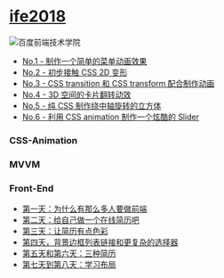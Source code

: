 # [ife2018](http://ife.baidu.com/)

![百度前端技术学院](http://ife.baidu.com/2018/asset/common/img/logo_a3b4064.png)

- [No.1 - 制作一个简单的菜单动画效果](https://fog3211.github.io/ife_2018/Css-Animation/No1.html)  
- [No.2 - 初步接触 CSS 2D 变形](https://fog3211.github.io/ife_2018/Css-Animation/No2.html)  
- [No.3 - CSS transition 和 CSS transform 配合制作动画](https://fog3211.github.io/ife_2018/Css-Animation/No3/No3.html)  
- [No.4 - 3D 空间的卡片翻转动效](https://fog3211.github.io/ife_2018/Css-Animation/No4/No4.html)  
- [No.5 - 纯 CSS 制作绕中轴旋转的立方体](https://fog3211.github.io/ife_2018/Css-Animation/No5.html)  
- [No.6 - 利用 CSS animation 制作一个炫酷的 Slider](https://fog3211.github.io/ife_2018/Css-Animation/No6/No6.html)  


<h3>CSS-Animation</h3>  


<h3>MVVM</h3>  

   
 <h3>Front-End</h3>  
 
- [第一天：为什么有那么多人要做前端](https://github.com/fog3211/ife_2018)  
- [第二天：给自己做一个在线简历吧](https://fog3211.github.io/ife_2018/Front-end/No2.html)  
- [第三天：让简历有点色彩](https://fog3211.github.io/ife_2018/Front-end/No3.html)  
- [第四天，背景边框列表链接和更复杂的选择器](https://fog3211.github.io/ife_2018/Front-end/No4.html)  
- [第五天和第六天：三种简历](https://fog3211.github.io/ife_2018/Front-end/No5~6/resume.html)  
- [第七天到第八天：学习布局](https://fog3211.github.io/ife_2018/Front-end/No7~8/index.html)  
